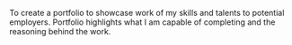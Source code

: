 To create a portfolio to showcase work of my skills and talents to potential employers.
Portfolio highlights what I am capable of completing and the reasoning behind the work. 

